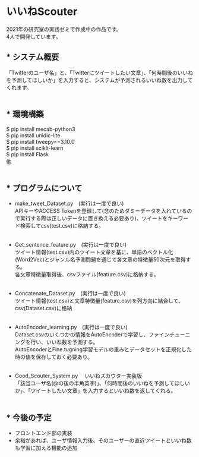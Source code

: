 # いいねScouter
2021年の研究室の実践ゼミで作成中の作品です。<br>
4人で開発しています。<br>

## * システム概要
 「Twitterのユーザ名」と、「Twitterにツイートしたい文章」、「何時間後のいいねを予測してほしいか」を入力すると、システムが予測されるいいね数を出力してくれます。<br><br>

## * 環境構築
$ pip install mecab-python3 <br>
$ pip install unidic-lite <br>
$ pip install tweepy==3.10.0 <br>
$ pip install scikit-learn <br>
$ pip install Flask <br>
他<br><br>

## * プログラムについて
  * make_tweet_Dataset.py　(実行は一度で良い) <br>
    APIキーやACCESS Tokenを登録して(念のためダミーデータを入れているので実行する際は正しいデータに置き換える必要あり)、ツイートをキーワード検索してcsv(test.csv)に格納する。 <br><br>
  * Get_sentence_feature.py　(実行は一度で良い) <br>
    ツイート情報(test.csv)内のツイート文章を基に、単語のベクトル化(Word2Vec)とジャンル名予測問題を通じて各文章の特徴量50次元を取得する。 <br>
     各文章特徴量取得後、csvファイル(feature.csv)に格納する。 <br><br>
  * Concatenate_Dataset.py　(実行は一度で良い) <br>
    ツイート情報(test.csv)と文章特徴量(feature.csv)を列方向に結合して、csv(Dataset.csv)に格納 <br><br>
  * AutoEncoder_learning.py　(実行は一度で良い) <br>
    Dataset.csvのいくつかの情報をAutoEncoderで学習し、ファインチューニングを行い、いいね数を予測する。 <br>
    AutoEncoderとFine tugning学習モデルの重みとデータセットを正規化した時の値を保存しておく必要あり。<br><br>
    
  * Good_Scouter_System.py
  　いいねスカウター実装版 <br>
    「該当ユーザ名(@の後の半角英字)」、「何時間後のいいねを予測してほしいか」、「ツイートしたい文章」を入力するといいね数を返してくれる。 <br><br>

## * 今後の予定
  * フロントエンド部の実装<br>
  * 余裕があれば、ユーザ情報入力後、そのユーザーの直近ツイートといいね数も学習に加える機能の追加
